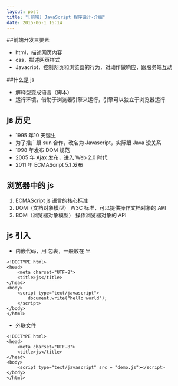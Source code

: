 ```yaml
---
layout: post
title: "[前端] JavaScript 程序设计-介绍"
date: 2015-06-1 16:14
---
```


##前端开发三要素
* html，描述网页内容
* css，描述网页样式
* Javacript，控制网页和浏览器的行为，对动作做响应，跟服务端互动

##什么是 js
* 解释型变成语言（脚本）
* 运行环境，借助于浏览器引擎来运行，引擎可以独立于浏览器运行

## js 历史
* 1995 年10 天诞生
* 为了推广跟 sun 合作，改名为 Javascript，实际跟 Java 没关系
* 1998 年发布 DOM 规范
* 2005 年 Ajax 发布，进入 Web 2.0 时代
* 2011 年 ECMAScript 5.1 发布

## 浏览器中的 js
1. ECMAScript js 语言的核心标准
2. DOM（文档对象模型） W3C 标准，可以提供操作文档对象的 API 
3. BOM（浏览器对象模型） 操作浏览器对象的 API

## js 引入
* 内嵌代码，用 <script></script> 包裹，一般放在 <body> 里
```
<!DOCTYPE html>
<head>
	<meta charset="UTF-8">
	<title>js</title>
</head>
<body>
	<script type="text/javascript">
		document.write("hello world");
	</script>
</body>
</html>
```
* 外联文件
```
<!DOCTYPE html>
<head>
	<meta charset="UTF-8">
	<title>js</title>
</head>
<body>
	<script type="text/javascript" src = "demo.js"></script>
</body>
</html>
```